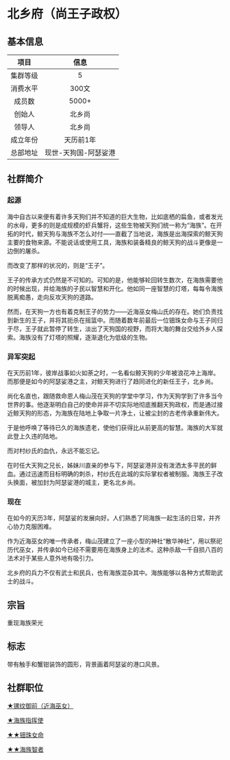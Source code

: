 # 北乡府（尚王子政权）

## 基本信息

项目|信息
:--:|:--:
集群等级|5
消费水平|300文
成员数|5000+
创始人|北乡尚
领导人|北乡尚
成立年份|天历前1年
总部地址|现世-天狗国-阿瑟娑港

## 社群简介

### 起源

海中自古以来便有着许多天狗们并不知道的巨大生物，比如底栖的扁鱼，或者发光的水母，更多的则是成规模的虾兵蟹将，这些生物被天狗们统一称为“海族”。在开拓的时代，鲸天狗与海族不怎么对付——直截了当地说，海族是出海探索的鲸天狗主要的食物来源。不能说话或使用工具，海族和装备精良的鲸天狗的战斗更像是一边倒的屠杀。

而改变了那样的状况的，则是“王子”。

王子的传承方式仍然是不可知的。可知的是，他能够轮回转生数次，在海族需要他的时候出现，并给海族的子民以智慧和开化。他如同一座智慧的灯塔，每每令海族脱离痴愚，走向反攻天狗的道路。

然而，在天狗一方也有着克制王子的势力——近海巫女梅山氏的存在。她们负责找到新生的王子，并将其扼杀在摇篮中。而随着数年前最后一位钿珠女命与王子同归于尽，王子就此暂停了转生，淡出了天狗国的视野，而将大海的舞台交给外乡人探索。海族没有了灯塔的照耀，逐渐退化为低级的生物。

### 异军突起

在天历前1年，彼岸战事如火如荼之时，一名看似鲸天狗的少年被浪花冲上海岸。而那便是如今的阿瑟娑港之主，对鲸天狗进行了趋同进化的新任王子，北乡尚。

尚化名直也，跟随救命恩人梅山茂在天狗的学堂中学习，作为天狗学到了许多当今世界的事。他逐渐明白自己的使命并非不切实际地彻底推翻天狗政权，而是通过接近鲸天狗的形态，为海族在陆地上争取一片净土，让被尘封的古老传承重新伟大。

于是他呼唤了等待已久的海族遗老，使他们获得比从前更高的智慧。海族的大军就此登上久违的陆地。

而对村纱氏的血仇，永远不能忘记。

在时任大天狗之兄长，姊妹川直亲的参与下，阿瑟娑港并没有泼洒太多平民的鲜血。通过迅速而目标明确的刺杀，村纱氏在此城的实际掌权者被制服。海族王子改头换面，被加封为阿瑟娑港的城主，更名北乡尚。

### 现在

在如今的天历3年，阿瑟娑的发展向好。人们熟悉了同海族一起生活的日常，并齐心协力克服困难。

作为近海巫女的唯一传承者，梅山茂建立了一座小型的神社“散华神社”，用以祭祀历代巫女，并传承如今已经不需要用在海族身上的法术。这种杀敌一千自损八百的法术对于某些人意外地有吸引力。

北乡府的兵力不仅有武士和民兵，也有海族混杂其中。海族能够以各种方式帮助武士的战斗。

## 宗旨

重现海族荣光

## 标志

带有触手和蟹钳装饰的圆形，背景画着阿瑟娑的港口风景。

## 社群职位

<a href="../ramongozen" target="_blank">★镙纹御前（近海巫女）</a>

<a href="../umiumeshikikan" target="_blank">★海族指挥使</a>

<a href="../denjumenomikoto" target="_blank">★★钿珠女命</a>

<a href="../umiumenochisha" target="_blank">★★海族智者</a>